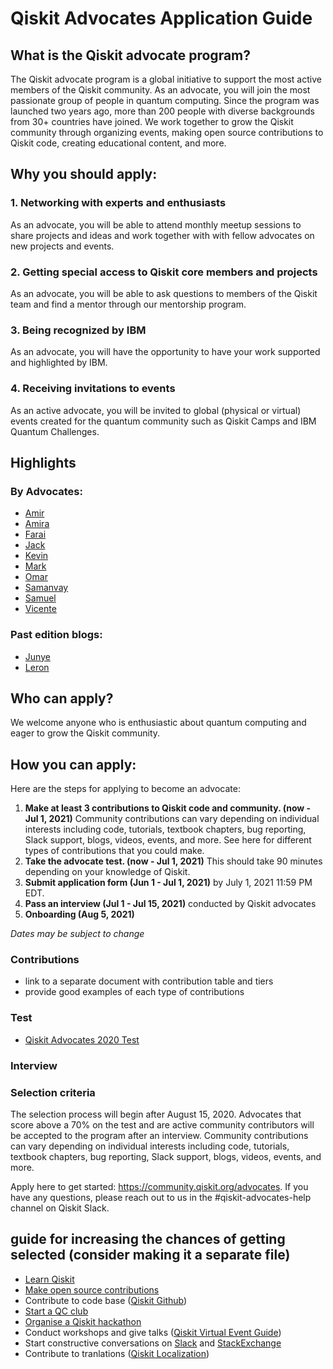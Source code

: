 # Qiskit Advocates Application Guide

## What is the Qiskit advocate program?
The Qiskit advocate program is a global initiative to support the most active members of the Qiskit community. As an advocate, you will join the most passionate group of people in quantum computing. Since the program was launched two years ago, more than 200 people with diverse backgrounds from  30+ countries have joined. We work together to grow the Qiskit community through organizing events, making open source contributions to Qiskit code, creating educational content, and more.

## Why you should apply:

### 1. Networking with experts and enthusiasts
As an advocate, you will be able to attend monthly meetup sessions to share projects and ideas and work together with with fellow advocates on new projects and events.

### 2. Getting special access to Qiskit core members and projects
As an advocate, you will be able to ask questions to members of the Qiskit team and find a mentor through our mentorship program.

### 3. Being recognized by IBM
As an advocate, you will have the opportunity to have your work supported and highlighted by IBM.

### 4. Receiving invitations to events
As an active advocate, you will be invited to global (physical or virtual) events created for the quantum community such as Qiskit Camps and IBM Quantum Challenges.

## Highlights

### By Advocates:
- [Amir](https://medium.com/qiskit/ive-worked-in-game-development-my-whole-career-here-s-why-i-m-learning-quantum-computing-41bd179b70f2)
- [Amira](https://medium.com/qiskit/i-worked-in-finance-heres-why-i-m-learning-quantum-computing-9c1ec9b0b4a2)
- [Farai](https://medium.com/qiskit/join-qiskit-advocates-to-expand-your-network-and-grow-a48e390681b6)
- [Jack](https://medium.com/qiskit/benefits-of-the-qiskit-advocate-qiskit-project-access-a9d7824bfd85)
- [Kevin](https://medium.com/qiskit/im-a-maker-and-costume-designer-here-s-why-i-m-learning-quantum-computing-1972a51b43f7)
- [Mark](https://markcunningham.tech/2020/07/07/how-i-got-started-in-the-world-of-quantum-computing-and-my-experiences-so-far-as-a-qiskit-advocate/)
- [Omar](https://medium.com/qiskit/im-a-musician-and-here-s-why-i-m-learning-quantum-computing-db28c2aba7ac)
- [Samanvay](https://medium.com/qiskit/quantum-events-are-even-better-as-a-qiskit-advocate-28e24e72dba9)
- [Samuel](https://visbyrain.medium.com/%ED%95%99%EB%B6%80%EC%83%9D%EC%9D%80-ibm-qiskit-advocate%EB%A5%BC-%EA%BF%88%EA%BE%B8%EB%8A%94%EA%B0%80-767738a3082d)
- [Vicente](https://medium.com/qiskit/why-i-became-a-qiskit-advocate-and-you-should-too-dc4ca7f6c6c5)

### Past edition blogs:
- [Junye](https://medium.com/qiskit/qiskit-advocate-applications-open-today-heres-what-you-can-expect-from-the-program-a1b7878f86b8)
- [Leron](https://medium.com/qiskit/become-a-qiskit-advocate-eb1da2990257)

## Who can apply?
We welcome anyone who is enthusiastic about quantum computing and eager to grow the Qiskit community.

## How you can apply:

Here are the steps for applying to become an advocate:

1. **Make at least 3 contributions to Qiskit code and community. (now - Jul 1, 2021)**
Community contributions can vary depending on individual interests including code, tutorials, textbook chapters, bug reporting, Slack support, blogs, videos, events, and more. See here for different types of contributions that you could make.
1. **Take the advocate test. (now - Jul 1, 2021)**
This should take 90 minutes depending on your knowledge of Qiskit.
1. **Submit application form (Jun 1 - Jul 1, 2021)**
by July 1, 2021 11:59 PM EDT.
1. **Pass an interview (Jul 1 - Jul 15, 2021)** conducted by Qiskit advocates
1. **Onboarding (Aug 5, 2021)**

*Dates may be subject to change*

### Contributions
- link to a separate document with contribution table and tiers
- provide good examples of each type of contributions

### Test
- [Qiskit Advocates 2020 Test](https://github.com/qiskit-community/qiskit-advocate-test)

### Interview

### Selection criteria
The selection process will begin after August 15, 2020. Advocates that score above a 70% on the test and are active community contributors will be accepted to the program after an interview. Community contributions can vary depending on individual interests including code, tutorials, textbook chapters, bug reporting, Slack support, blogs, videos, events, and more.

Apply here to get started: https://community.qiskit.org/advocates. If you have any questions, please reach out to us in the #qiskit-advocates-help channel on Qiskit Slack.

## guide for increasing the chances of getting selected (consider making it a separate file)

- [Learn Qiskit](https://qiskit.org/learn/)
- [Make open source contributions](https://medium.com/qiskit/how-do-you-contribute-to-the-qiskit-community-9f4a42cd2500)
- Contribute to code base ([Qiskit Github](https://github.com/Qiskit))
- [Start a QC club](https://medium.com/qiskit/quantum-clubs-could-be-your-ticket-into-the-quantum-computing-field-8a29541384fb)
- [Organise a Qiskit hackathon](https://slides.com/huangjunye/how-to-organize-a-qiskit-hackathon)
- Conduct workshops and give talks ([Qiskit Virtual Event Guide](https://qiskit-community.github.io/virtual-event-guide/)) <!-- add more here and review -->
- Start constructive conversations on [Slack](https://ibm.co/joinqiskitslack) and [StackExchange](https://quantumcomputing.stackexchange.com/)
- Contribute to tranlations ([Qiskit Localization](https://github.com/qiskit-community/qiskit-translations#to-sign-up-to-participate-in-translations))
